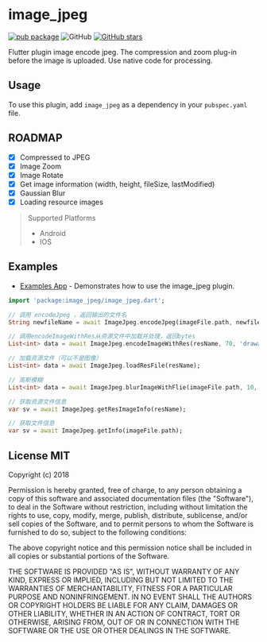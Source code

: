 # image_jpeg

[![pub package](https://img.shields.io/pub/v/image_jpeg.svg)](https://pub.dartlang.org/packages/image_jpeg)
![GitHub](https://img.shields.io/github/license/yangyxd/image_jpeg.svg)
[![GitHub stars](https://img.shields.io/github/stars/yangyxd/image_jpeg.svg?style=social&label=Stars)](https://github.com/yangyxd/image_jpeg)

Flutter plugin image encode jpeg. The compression and zoom plug-in before the image is uploaded. Use native code for processing.

## Usage
To use this plugin, add `image_jpeg` as a dependency in your `pubspec.yaml` file.

## ROADMAP

* [x] Compressed to JPEG
* [x] Image Zoom
* [x] Image Rotate
* [x] Get image information (width, height, fileSize, lastModified)
* [x] Gaussian Blur
* [x] Loading resource images

> Supported  Platforms
> * Android
> * IOS

## Examples

  * [Examples App](https://github.com/yangyxd/image_jpeg/tree/master/example) - Demonstrates how to use the image_jpeg plugin.

```dart
import 'package:image_jpeg/image_jpeg.dart';

// 调用 encodeJpeg ，返回输出的文件名
String newfileName = await ImageJpeg.encodeJpeg(imageFile.path, newfile, 70, JpgImageWidth, JpgImageHeigh);

// 调用encodeImageWithRes从资源文件中加载并处理，返回bytes
List<int> data = await ImageJpeg.encodeImageWithRes(resName, 70, 'drawable', 1000, 1000,  0, 10, 4);

// 加载资源文件（可以不是图像）
List<int> data = await ImageJpeg.loadResFile(resName);

// 高斯模糊
List<int> data = await ImageJpeg.blurImageWithFlie(imageFile.path, 10, 4, 0);

// 获取资源文件信息
var sv = await ImageJpeg.getResImageInfo(resName);

// 获取文件信息
var sv = await ImageJpeg.getInfo(imageFile.path);

```

## License MIT

Copyright (c) 2018 

Permission is hereby granted, free of charge, to any person obtaining a copy
of this software and associated documentation files (the "Software"), to deal
in the Software without restriction, including without limitation the rights
to use, copy, modify, merge, publish, distribute, sublicense, and/or sell
copies of the Software, and to permit persons to whom the Software is
furnished to do so, subject to the following conditions:

The above copyright notice and this permission notice shall be included in all
copies or substantial portions of the Software.

THE SOFTWARE IS PROVIDED "AS IS", WITHOUT WARRANTY OF ANY KIND, EXPRESS OR
IMPLIED, INCLUDING BUT NOT LIMITED TO THE WARRANTIES OF MERCHANTABILITY,
FITNESS FOR A PARTICULAR PURPOSE AND NONINFRINGEMENT. IN NO EVENT SHALL THE
AUTHORS OR COPYRIGHT HOLDERS BE LIABLE FOR ANY CLAIM, DAMAGES OR OTHER
LIABILITY, WHETHER IN AN ACTION OF CONTRACT, TORT OR OTHERWISE, ARISING FROM,
OUT OF OR IN CONNECTION WITH THE SOFTWARE OR THE USE OR OTHER DEALINGS IN THE
SOFTWARE.
